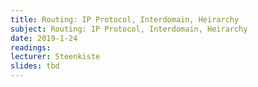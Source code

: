 ```yaml
---
title: Routing: IP Protocol, Interdomain, Heirarchy
subject: Routing: IP Protocol, Interdomain, Heirarchy
date: 2019-1-24
readings:
lecturer: Steenkiste
slides: tbd
---
```

